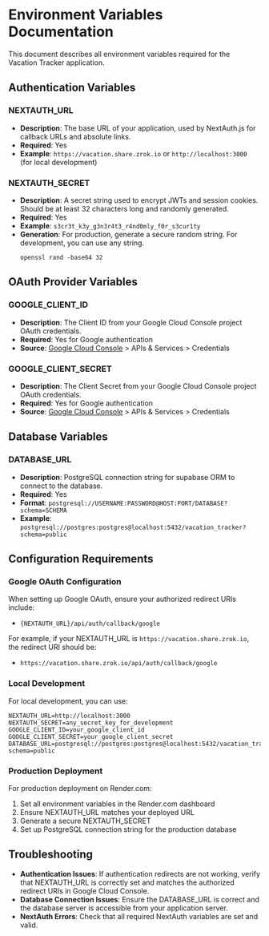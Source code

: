 # Environment Variables Documentation

This document describes all environment variables required for the Vacation Tracker application.

## Authentication Variables

### NEXTAUTH_URL
- **Description**: The base URL of your application, used by NextAuth.js for callback URLs and absolute links.
- **Required**: Yes
- **Example**: `https://vacation.share.zrok.io` or `http://localhost:3000` (for local development)

### NEXTAUTH_SECRET
- **Description**: A secret string used to encrypt JWTs and session cookies. Should be at least 32 characters long and randomly generated.
- **Required**: Yes
- **Example**: `s3cr3t_k3y_g3n3r4t3_r4nd0mly_f0r_s3cur1ty`
- **Generation**: For production, generate a secure random string. For development, you can use any string.
  ```
  openssl rand -base64 32
  ```

## OAuth Provider Variables

### GOOGLE_CLIENT_ID
- **Description**: The Client ID from your Google Cloud Console project OAuth credentials.
- **Required**: Yes for Google authentication
- **Source**: [Google Cloud Console](https://console.cloud.google.com/) > APIs & Services > Credentials

### GOOGLE_CLIENT_SECRET
- **Description**: The Client Secret from your Google Cloud Console project OAuth credentials.
- **Required**: Yes for Google authentication
- **Source**: [Google Cloud Console](https://console.cloud.google.com/) > APIs & Services > Credentials

## Database Variables

### DATABASE_URL
- **Description**: PostgreSQL connection string for supabase ORM to connect to the database.
- **Required**: Yes
- **Format**: `postgresql://USERNAME:PASSWORD@HOST:PORT/DATABASE?schema=SCHEMA`
- **Example**: `postgresql://postgres:postgres@localhost:5432/vacation_tracker?schema=public`

## Configuration Requirements

### Google OAuth Configuration

When setting up Google OAuth, ensure your authorized redirect URIs include:
- `{NEXTAUTH_URL}/api/auth/callback/google`

For example, if your NEXTAUTH_URL is `https://vacation.share.zrok.io`, the redirect URI should be:
- `https://vacation.share.zrok.io/api/auth/callback/google`

### Local Development

For local development, you can use:
```env
NEXTAUTH_URL=http://localhost:3000
NEXTAUTH_SECRET=any_secret_key_for_development
GOOGLE_CLIENT_ID=your_google_client_id
GOOGLE_CLIENT_SECRET=your_google_client_secret
DATABASE_URL=postgresql://postgres:postgres@localhost:5432/vacation_tracker?schema=public
```

### Production Deployment

For production deployment on Render.com:
1. Set all environment variables in the Render.com dashboard
2. Ensure NEXTAUTH_URL matches your deployed URL
3. Generate a secure NEXTAUTH_SECRET
4. Set up PostgreSQL connection string for the production database

## Troubleshooting

- **Authentication Issues**: If authentication redirects are not working, verify that NEXTAUTH_URL is correctly set and matches the authorized redirect URIs in Google Cloud Console.
- **Database Connection Issues**: Ensure the DATABASE_URL is correct and the database server is accessible from your application server.
- **NextAuth Errors**: Check that all required NextAuth variables are set and valid. 